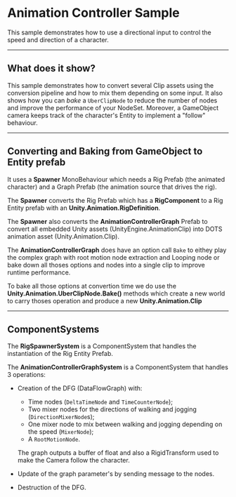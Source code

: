# Animation Controller Sample

This sample demonstrates how to use a directional input to control the speed and direction of a character.

----
## What does it show?

This sample demonstrates how to convert several Clip assets using the conversion pipeline and how to mix them depending on some input. It also shows how you can _bake_ a `UberClipNode` to reduce the number of nodes and improve the performance of your NodeSet. Moreover, a GameObject camera keeps track of the character's Entity to implement a "follow" behaviour.

----
## Converting and Baking from GameObject to Entity prefab

It uses a **Spawner** MonoBehaviour which needs a Rig Prefab (the animated character) and a Graph Prefab (the animation source that drives the rig).

The **Spawner** converts the Rig Prefab which has a **RigComponent** to a Rig Entity prefab with an **Unity.Animation.RigDefinition**.

The **Spawner** also converts the **AnimationControllerGraph** Prefab to convert all embedded Unity assets (UnityEngine.AnimationClip) into DOTS animation asset (Unity.Animation.Clip).

The **AnimationControllerGraph** does have an option call `Bake` to eithey play the complex graph with root motion node extraction and Looping node or bake down all thoses options and nodes into a single clip to improve runtime performance.

To bake all those options at convertion time we do use the **Unity.Animation.UberClipNode.Bake()** methods which create a new world to carry thoses operation and produce a new **Unity.Animation.Clip**

----
## ComponentSystems

The **RigSpawnerSystem** is a ComponentSystem that handles the instantiation of the Rig Entity Prefab.

The **AnimationControllerGraphSystem** is a ComponentSystem that handles 3 operations:

* Creation of the DFG (DataFlowGraph) with:
   * Time nodes (`DeltaTimeNode` and `TimeCounterNode`);
   * Two mixer nodes for the directions of walking and jogging (`DirectionMixerNode`s);
   * One mixer node to mix between walking and jogging depending on the speed (`MixerNode`);
   * A `RootMotionNode`.

   The graph outputs a buffer of float and also a RigidTransform used to make the Camera follow the character.

* Update of the graph parameter's by sending message to the nodes.
* Destruction of the DFG.
